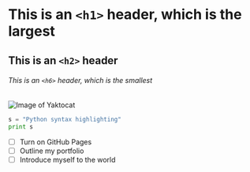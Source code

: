 # This is an `<h1>` header, which is the largest
## This is an `<h2>` header
###### This is an `<h6>` header, which is the smallest

![Image of Yaktocat](https://octodex.github.com/images/yaktocat.png)

```python
s = "Python syntax highlighting"
print s
```

- [ ] Turn on GitHub Pages
- [ ] Outline my portfolio
- [ ] Introduce myself to the world
